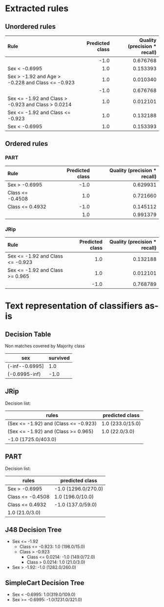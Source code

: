 # Extracted rules

## Unordered rules

| Rule | Predicted class | Quality (precision * recall) |
|:----|----:|----:|
|  | -1.0 | 0.676768 |
| Sex < -0.6995 | 1.0 | 0.153393 |
| Sex > -1.92 and Age > -0.228 and Class <= -0.923 | 1.0 | 0.010340 |
|  | -1.0 | 0.676768 |
| Sex <= -1.92 and Class > -0.923 and Class > 0.0214 | 1.0 | 0.012101 |
| Sex <= -1.92 and Class <= -0.923 | 1.0 | 0.132188 |
| Sex < -0.6995 | 1.0 | 0.153393 |

## Ordered rules

### PART

| Rule | Predicted class | Quality (precision * recall) |
|:----|----:|----:|
| Sex > -0.6995 | -1.0 | 0.629931 |
| Class <= -0.4508 | 1.0 | 0.721660 |
| Class <= 0.4932 | -1.0 | 0.145112 |
|  | 1.0 | 0.991379 |


### JRip

| Rule | Predicted class | Quality (precision * recall) |
|:----|----:|----:|
| Sex <= -1.92 and Class <= -0.923 | 1.0 | 0.132188 |
| Sex <= -1.92 and Class >= 0.965 | 1.0 | 0.012101 |
|  | -1.0 | 0.768789 |


# Text representation of classifiers as-is

## Decision Table

Non matches covered by Majority class

sex|survived
---|---
(-inf--0.6995]|1.0
(-0.6995-inf)|-1.0

## JRip

Decision list:

rules | predicted class
---|---
(Sex <= -1.92) and (Class <= -0.923)|1.0 (233.0/15.0)
(Sex <= -1.92) and (Class >= 0.965)|1.0 (22.0/3.0)
|-1.0 (1725.0/403.0)


## PART

Decision list:

rules | predicted class
---|---
Sex > -0.6995|-1.0 (1296.0/270.0)
Class <= -0.4508|1.0 (196.0/10.0)
Class <= 0.4932|-1.0 (137.0/59.0)
|1.0 (21.0/3.0)


## J48 Decision Tree

* Sex <= -1.92
	* Class <= -0.923: 1.0 (198.0/15.0)
	* Class > -0.923
		* Class <= 0.0214: -1.0 (149.0/72.0)
		* Class > 0.0214: 1.0 (21.0/3.0)
* Sex > -1.92: -1.0 (1282.0/260.0)


## SimpleCart Decision Tree

* Sex < -0.6995: 1.0(319.0/109.0)
* Sex >= -0.6995: -1.0(1231.0/321.0)


